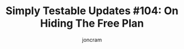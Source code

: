 ---
layout: default
title: "Simply Testable Updates #104: On Hiding The Free Plan"
author: joncram
newsletter:
    issue_number: 104th
    url: https://us5.campaign-archive2.com/?u=ac75e33d993d2b502e333ddd0&amp;id=bf8ed53c66
    highlights:
      - <a href="https://us5.campaign-archive2.com/?u=ac75e33d993d2b502e333ddd0&amp;id=bf8ed53c66#free-plan-hidden">Free Plan Hidden</a>
      - <a href="https://us5.campaign-archive2.com/?u=ac75e33d993d2b502e333ddd0&amp;id=bf8ed53c66#how-this-came-to-be">How This Came To Be</a>
      - <a href="https://us5.campaign-archive2.com/?u=ac75e33d993d2b502e333ddd0&amp;id=bf8ed53c66#fewer-new-signups">Won't This Result In Fewer New Signups?</a>
      - <a href="https://us5.campaign-archive2.com/?u=ac75e33d993d2b502e333ddd0&amp;id=bf8ed53c66#benefits-to-new-users">Benefits To New Users</a>
    closing_sentence: Expect the next newsletter in a week from now on 3 September 2014
---